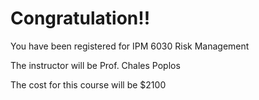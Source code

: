 
# Congratulation!!
You have been registered for IPM 6030 Risk Management	

The instructor will be	Prof. Chales Poplos	

The cost for this course will be $2100
